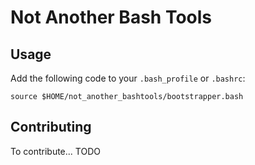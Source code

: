 # Not Another Bash Tools

## Usage

Add the following code to your `.bash_profile` or `.bashrc`:

```shell
source $HOME/not_another_bashtools/bootstrapper.bash
```

## Contributing

To contribute... TODO